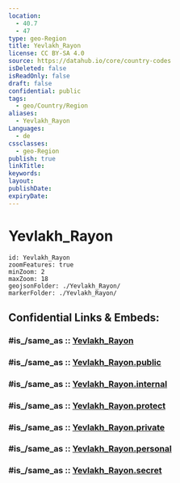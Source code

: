 ```yaml
---
location:
  - 40.7
  - 47
type: geo-Region
title: Yevlakh_Rayon
license: CC BY-SA 4.0
source: https://datahub.io/core/country-codes
isDeleted: false
isReadOnly: false
draft: false
confidential: public
tags:
  - geo/Country/Region
aliases:
  - Yevlakh_Rayon
Languages:
  - de
cssclasses:
  - geo-Region
publish: true
linkTitle:
keywords:
layout:
publishDate:
expiryDate:
---
```


# Yevlakh_Rayon

```leaflet
id: Yevlakh_Rayon
zoomFeatures: true 
minZoom: 2 
maxZoom: 18
geojsonFolder: ./Yevlakh_Rayon/
markerFolder: ./Yevlakh_Rayon/
```


## Confidential Links & Embeds: 

### #is_/same_as :: [Yevlakh_Rayon](/_Standards/Earth/Continent/Asia/Asia~North~West/Azerbaijan/Regions~Azerbaijan/Aran/counties~Aran/Yevlakh_Rayon.md) 

### #is_/same_as :: [Yevlakh_Rayon.public](/_public/Earth/Continent/Asia/Asia~North~West/Azerbaijan/Regions~Azerbaijan/Aran/counties~Aran/Yevlakh_Rayon.public.md) 

### #is_/same_as :: [Yevlakh_Rayon.internal](/_internal/Earth/Continent/Asia/Asia~North~West/Azerbaijan/Regions~Azerbaijan/Aran/counties~Aran/Yevlakh_Rayon.internal.md) 

### #is_/same_as :: [Yevlakh_Rayon.protect](/_protect/Earth/Continent/Asia/Asia~North~West/Azerbaijan/Regions~Azerbaijan/Aran/counties~Aran/Yevlakh_Rayon.protect.md) 

### #is_/same_as :: [Yevlakh_Rayon.private](/_private/Earth/Continent/Asia/Asia~North~West/Azerbaijan/Regions~Azerbaijan/Aran/counties~Aran/Yevlakh_Rayon.private.md) 

### #is_/same_as :: [Yevlakh_Rayon.personal](/_personal/Earth/Continent/Asia/Asia~North~West/Azerbaijan/Regions~Azerbaijan/Aran/counties~Aran/Yevlakh_Rayon.personal.md) 

### #is_/same_as :: [Yevlakh_Rayon.secret](/_secret/Earth/Continent/Asia/Asia~North~West/Azerbaijan/Regions~Azerbaijan/Aran/counties~Aran/Yevlakh_Rayon.secret.md)


